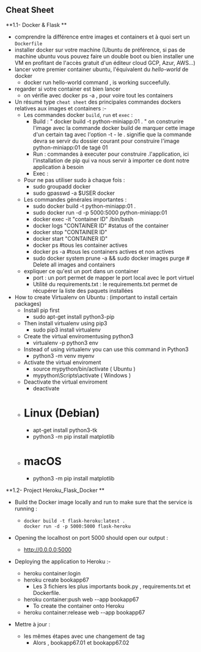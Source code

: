 ## Cheat Sheet  

**1.1- Docker & Flask **

- comprendre la différence entre images et containers et à quoi sert un `Dockerfile` 
- installer docker sur votre machine (Ubuntu de préférence, si pas de machine ubuntu vous pouvez faire un double boot ou bien installer une VM en profitant de l'accès gratuit d'un éditeur cloud GCP, Azur, AWS...) 
- lancer votre premier container ubuntu, l'équivalent du *hello-world* de docker  
  - docker run hello-world command , is working succeefully.
- regarder si votre container est bien lancer 
  - on vérifie avec docker ps -a , pour voire tout les containers
- Un résumé type `cheat sheet` des principales commandes dockers relatives aux images et containers :-
  - Les commandes docker `build`, `run` et `exec` :
    - Build : " docker build -t python-miniapp:01 . " on construrire l'image avec la commande docker build de marquer cette image d'un certain tag  avec l'option -t - le . signifie que la commande devra se servir du dossier courant pour construire l'image python-miniapp:01 de tagé 01
    - Run : commandes à executer pour construire .l'application, ici l'installation de pip qui va nous servir à importer ce dont notre application à besoin
    - Exec :
  - Pour ne pas utiliser sudo à chaque fois :
    - sudo groupadd docker
    - sudo gpasswd -a $USER docker
  - Les commandes générales importantes :
    - sudo docker build -t python-miniapp:01 .
    - sudo docker run -d -p 5000:5000 python-miniapp:01
    - docker exec -it "container ID" /bin/bash
    - docker logs "CONTAINER ID" #status of the container
    - docker stop "CONTAINER ID"
    - docker start "CONTAINER ID"
    - docker ps #tous les container actives
    - docker ps -a #tous les containers actives et non actives  
    - sudo docker system prune -a && sudo docker images purge # Delete all images and containers
  - expliquer ce qu'est un port dans un container
    - port : un port permet de mapper le port local avec le port virtuel
    - Utilité du requirements.txt : le requirements.txt permet de récupérer la liste des paquets installées
- How to create Virtualenv on Ubuntu : (important to install certain packages)
  - Install pip first
    - sudo apt-get install python3-pip
  - Then install virtualenv using pip3
    - sudo pip3 install virtualenv 
  - Create the virtual enviromentusing python3
    - virtualenv -p python3 env
  - Instead of using virtualenv you can use this command in Python3
    - python3 -m venv myenv
  - Activate the virtual enviroment
    - source mypython/bin/activate ( Ubuntu )
    - mypython\Scripts\activate ( Windows )
  - Deactivate the virtual enviroment
    - deactivate
  - # Linux (Debian)
    - apt-get install python3-tk
    - python3 -m pip install matplotlib
  - # macOS
    - python3 -m pip install matplotlib

**1.2- Project Heroku_Flask_Docker  **

- Build the Docker image locally and run to make sure that the service is running :

  - ```
    docker build -t flask-heroku:latest .
    docker run -d -p 5000:5000 flask-heroku
    ```

- Opening the localhost on port 5000 should open our output :

  - http://0.0.0.0:5000

- Deploying the application to Heroku :-

  - heroku container:login
  - heroku create bookapp67 
    - Les 3 fichiers les plus importants book.py , requirements.txt et Dockerfile.
  - heroku container:push web --app bookapp67
    - To create the container onto Heroku
  - heroku container:release web --app bookapp67

- Mettre à jour :

  - les mêmes étapes avec une changement de tag
    - Alors , bookapp67.01 et bookapp67.02
